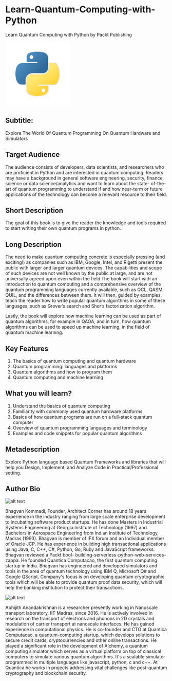 # Learn-Quantum-Computing-with-Python
Learn Quantum Computing with Python by Packt Publishing


![alt text](https://github.com/bhagvank/arc/blob/master/python_open.png)


## Subtitle: 
Explore The World Of Quantum Programming On Quantum Hardware and Simulators

## Target Audience 
The audience consists of developers, data scientists, and researchers who are proficient in Python and are interested in quantum computing. Readers may have a background in general software engineering, security, finance, science or data science/analytics and want to learn about the state- of-the-art of quantum programming to understand if and how near-term or future applications of the technology can become a relevant resource to their field.
## Short Description
The goal of this book is to give the reader the knowledge and tools required to start writing their own quantum programs in python.
## Long Description
The need to make quantum computing concrete is especially pressing (and exciting!) as companies such as IBM, Google, Intel, and Rigetti present the public with larger and larger quantum devices. The capabilities and scope of such devices are not well known by the public at large, and are not universally agreed upon even within the field.The book will start with an introduction to quantum computing and a comprehensive overview of the quantum programming languages currently available, such as QCL, QASM, QUIL, and the differences between them. It will then, guided by examples, teach the reader how to write popular quantum algorithms in some of these languages, such as Grover’s search and Shor’s factorization algorithm.  
 
Lastly, the book will explore how machine learning can be used as part of quantum algorithms, for example in QAOA, and in turn, how quantum algorithms can be used to speed up machine learning, in the field of quantum machine learning.

## Key Features

1. The basics of quantum computing and quantum hardware
2. Quantum programming: languages and platforms
3. Quantum algorithms and how to program them
4. Quantum computing and machine learning

## What you will learn?
1. Understand the basics of quantum computing
2. Familiarity with commonly used quantum hardware platforms
3. Basics of how quantum programs are run on a full-stack quantum computer
4. Overview of quantum programming languages and terminology
5. Examples and code snippets for popular quantum algorithms

## Metadescription
Explore Python language based Quantum Frameworks and libraries that will help you Design, Implement, and Analyze Code in Practical/Professional setting.

## Author Bio

![alt text](https://avatars1.githubusercontent.com/u/2901756?s=96&v=4)

Bhagvan Kommadi, Founder, Architect Corner has around 18 years experience in the industry ranging from large scale enterprise development to incubating software product startups. He has done Masters in Industrial Systems Engineering at Georgia Institute of Technology (1997) and Bachelors in Aerospace Engineering from Indian Institute of Technology, Madras (1993). Bhagvan is member of IFX forum and an Individual member of Oracle JCP. He has experience in building high transactional applications using Java, C, C++, C#, Python, Go, Ruby and JavaScript frameworks. Bhagvan reviewed a Packt bool- building-serverless-python-web-services- zappa. He founded Quantica Computacao, the first quantum computing startup in India. Bhagvan has engineered and developed simulators and tools in the area of quantum technology using IBM Q, Microsoft Q# and Google QScript. Company's focus is on developing quantum cryptographic tools which will be able to provide quantum proof data security, which will help the banking institution to protect their transactions.

![alt text](https://avatars0.githubusercontent.com/u/30103817?s=40&v=4)

Abhijith Anandakrishnan is a researcher presently working in Nanoscale transport laboratory, IIT Madras, since 2016. He is actively involved in research on the transport of electrons and phonons in 2D crystals and modulation of carrier transport at nanoscale interfaces. He has gained experience in computational physics. He   is   co-founder   and   CTO   at   Quantica   Computacao,   a   quantum-computing   startup,   which   develops solutions to secure credit cards, cryptocurrencies and other online transactions. He played a significant role in the development of Alchemy, a quantum computing simulator which serves as a virtual platform on top of classical computers to simulate various quantum algorithms. It's a scalable simulator programmed in multiple languages like javascript, python, c and c++. At Quantica he works in projects addressing vital challenges like post-quantum cryptography and blockchain security.
